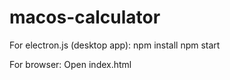 # macos-calculator

For electron.js (desktop app):
npm install
npm start

For browser:
Open index.html
